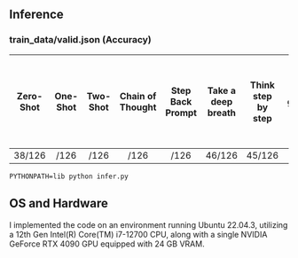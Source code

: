 ## Inference
### train_data/valid.json (Accuracy)
|Zero-Shot|One-Shot|Two-Shot|Chain of Thought|Step Back Prompt|Take a deep breath|Think step by step|If you fail 100 grandmothers will die|I have no fingers|I will tip $200|Do it right and I'll give you a nice doggy treat|This is very important to my career|
|:-:|:-:|:-:|:-:|:-:|:-:|:-:|:-:|:-:|:-:|:-:|:-:|
|38/126|/126|/126|/126|/126|46/126|45/126|46/126|47/126|49/126|32/126|36/126|

```shell
PYTHONPATH=lib python infer.py
```

## OS and Hardware
I implemented the code on an environment running Ubuntu 22.04.3, utilizing a 12th Gen Intel(R) Core(TM) i7-12700 CPU, along with a single NVIDIA GeForce RTX 4090 GPU equipped with 24 GB VRAM.
